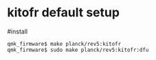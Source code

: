 # kitofr default setup


#install 
```
qmk_firmware$ make planck/rev5:kitofr
qmk_firmware$ sudo make planck/rev5:kitofr:dfu
```

